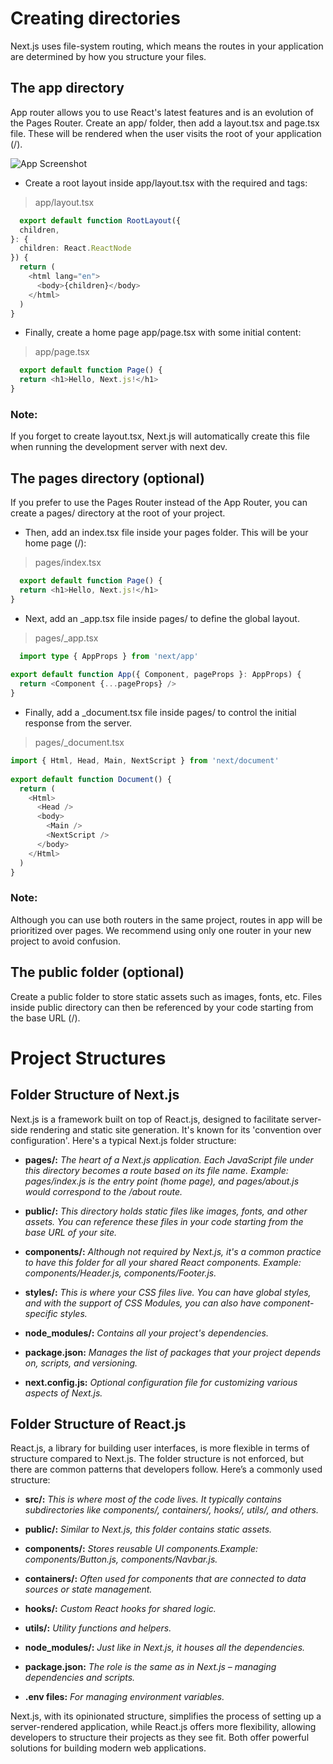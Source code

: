 # Creating directories
Next.js uses file-system routing, which means the routes in your application are determined by how you structure your files.

## The app directory
App router allows you to use React's latest features and is an evolution of the Pages Router.
Create an app/ folder, then add a layout.tsx and page.tsx file. These will be rendered when the user visits the root of your application (/).

![App Screenshot](https://nextjs.org/_next/image?url=%2Fdocs%2Fdark%2Fapp-getting-started.png&w=1920&q=75&dpl=dpl_E8WJxq5FBaMW27AJwimbfp1c4j61)

* Create a root layout inside app/layout.tsx with the required <html> and <body> tags:

> app/layout.tsx
```typescript
  export default function RootLayout({
  children,
}: {
  children: React.ReactNode
}) {
  return (
    <html lang="en">
      <body>{children}</body>
    </html>
  )
}
```

* Finally, create a home page app/page.tsx with some initial content:

> app/page.tsx
```typescript
  export default function Page() {
  return <h1>Hello, Next.js!</h1>
}
```
### Note:
If you forget to create layout.tsx, Next.js will automatically create this file when running the development server with next dev.

## The pages directory (optional)
If you prefer to use the Pages Router instead of the App Router, you can create a pages/ directory at the root of your project.

* Then, add an index.tsx file inside your pages folder. This will be your home page (/):

> pages/index.tsx
```typescript
  export default function Page() {
  return <h1>Hello, Next.js!</h1>
}
```

* Next, add an _app.tsx file inside pages/ to define the global layout.

> pages/_app.tsx
```typescript
  import type { AppProps } from 'next/app'
 
export default function App({ Component, pageProps }: AppProps) {
  return <Component {...pageProps} />
}
```

* Finally, add a _document.tsx file inside pages/ to control the initial response from the server.

> pages/_document.tsx
```typescript
import { Html, Head, Main, NextScript } from 'next/document'
 
export default function Document() {
  return (
    <Html>
      <Head />
      <body>
        <Main />
        <NextScript />
      </body>
    </Html>
  )
}
```
### Note:
Although you can use both routers in the same project, routes in app will be prioritized over pages. We recommend using only one router in your new project to avoid confusion.

## The public folder (optional)
Create a public folder to store static assets such as images, fonts, etc. Files inside public directory can then be referenced by your code starting from the base URL (/).

# Project Structures
## Folder Structure of Next.js

Next.js is a framework built on top of React.js, designed to facilitate server-side rendering and static site generation. It's known for its 'convention over configuration'. Here's a typical Next.js folder structure:

- **pages/:**  *The heart of a Next.js application. Each JavaScript file under this directory becomes a route based on its file name. Example: pages/index.js is the entry point (home page), and pages/about.js would correspond to the /about route.*

- **public/:**  *This directory holds static files like images, fonts, and other assets. You can reference these files in your code starting from the base URL of your site.*

- **components/:**  *Although not required by Next.js, it's a common practice to have this folder for all your shared React components. Example: components/Header.js, components/Footer.js.*

- **styles/:**  *This is where your CSS files live. You can have global styles, and with the support of CSS Modules, you can also have component-specific styles.*

- **node_modules/:**  *Contains all your project's dependencies.*

- **package.json:**  *Manages the list of packages that your project depends on, scripts, and versioning.*

- **next.config.js:**  *Optional configuration file for customizing various aspects of Next.js.*


## Folder Structure of React.js

React.js, a library for building user interfaces, is more flexible in terms of structure compared to Next.js. The folder structure is not enforced, but there are common patterns that developers follow. Here’s a commonly used structure:

- **src/:**  *This is where most of the code lives. It typically contains subdirectories like components/, containers/, hooks/, utils/, and others.*

- **public/:**  *Similar to Next.js, this folder contains static assets.*

- **components/:**  *Stores reusable UI components.Example: components/Button.js, components/Navbar.js.*

- **containers/:**  *Often used for components that are connected to data sources or state management.*

- **hooks/:**  *Custom React hooks for shared logic.*

- **utils/:**  *Utility functions and helpers.*

- **node_modules/:**  *Just like in Next.js, it houses all the dependencies.*

- **package.json:**  *The role is the same as in Next.js – managing dependencies and scripts.*

- **.env files:**  *For managing environment variables.*

Next.js, with its opinionated structure, simplifies the process of setting up a server-rendered application, while React.js offers more flexibility, allowing developers to structure their projects as they see fit. Both offer powerful solutions for building modern web applications.
